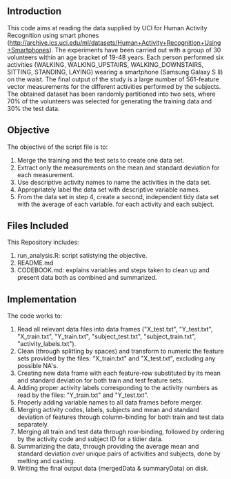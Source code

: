 ## Introduction

This code aims at reading the data supplied by UCI for Human Activity Recognition using smart phones (http://archive.ics.uci.edu/ml/datasets/Human+Activity+Recognition+Using+Smartphones). The experiments have been carried out with a group of 30 volunteers within an age bracket of 19-48 years. Each person performed six activities (WALKING, WALKING_UPSTAIRS, WALKING_DOWNSTAIRS, SITTING, STANDING, LAYING) wearing a smartphone (Samsung Galaxy S II) on the waist. The final output of the study is a large number of 561-feature vector measurements for the different activities performed by the subjects. The obtained dataset has been randomly partitioned into two sets, where 70% of the volunteers was selected for generating the training data and 30% the test data. 

## Objective
The objective of the script file is to:
1. Merge the training and the test sets to create one data set.
2. Extract only the measurements on the mean and standard deviation for each measurement.
3. Use descriptive activity names to name the activities in the data set.
4. Appropriately label the data set with descriptive variable names.
5. From the data set in step 4, create a second, independent tidy data set with the average of each variable. for each activity and each subject.

## Files Included
This Repository includes:
1. run_analysis.R: script satistying the objective.
2. README.md
3. CODEBOOK.md: explains variables and steps taken to clean up and present data both as combined and summarized.

## Implementation
The code works to:
1. Read all relevant data files into data frames ("X_test.txt", "Y_test.txt", "X_train.txt", "Y_train.txt", "subject_test.txt", "subject_train.txt", "activity_labels.txt").
2. Clean (through splitting by spaces) and transform to numeric the feature sets provided by the files: "X_train.txt" and "X_test.txt", excluding any possible NA's.
3. Creating new data frame with each feature-row substituted by its mean and standard deviation for both train and test feature sets.
4. Adding proper activity labels corresponding to the activity numbers as read by the files: "Y_train.txt" and "Y_test.txt".
5. Properly adding variable names to all data frames before merger.
6. Merging activity codes, labels, subjects and mean and standard deviation of features through column-binding for both train and test data separately.
7. Merging all train and test data through row-binding, followed by ordering by the activity code and subject ID for a tidier data.
8. Summarizing the data, through providing the average mean and standard deviation over unique pairs of activities and subjects, done by melting and casting.
9. Writing the final output data (mergedData & summaryData) on disk.